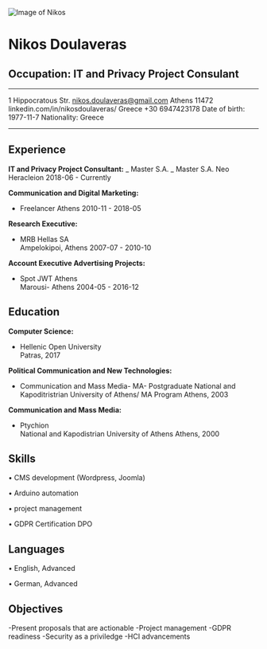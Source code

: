
![Image of Nikos](https://github.com/NikosDoulaveras/MyCV/edit/main/PB250057l2l.jpg)


Nikos Doulaveras
============

Occupation: IT and Privacy Project Consulant 
-----------------------------------

-------------------     ----------------------------
1 Hippocratous Str.       nikos.doulaveras@gmail.com
Athens 11472        linkedin.com/in/nikosdoulaveras/ 
Greece                                +30 6947423178
Date of birth: 1977-11-7         Nationality: Greece 
-------------------     ----------------------------



Experience
----------

**IT and Privacy Project Consultant:**
_  Master S.A. _
Master S.A. 
Neo Heracleion 
2018-06 - Currently


**Communication and Digital Marketing:**
* Freelancer 
Athens 
2010-11 - 2018-05


**Research Executive:**            
* MRB Hellas SA  
Ampelokipoi, Athens 
2007-07 - 2010-10


**Account Executive Advertising Projects:**                
* Spot JWT Athens  
Marousi- Athens 
2004-05 - 2016-12

            
Education
----------
**Computer Science:**           
* Hellenic Open University  
Patras, 2017


**Political Communication and New Technologies:**               
* Communication and Mass Media- MA- Postgraduate 
National and Kapoditristrian University of Athens/ MA Program 
Athens, 2003


**Communication and Mass Media:**               
* Ptychion  
National and Kapodistrian University of Athens 
Athens, 2000


Skills
----------
       
• CMS development (Wordpress, Joomla)
            
• Arduino automation
            
• project management
            
• GDPR Certification DPO 

 
 Languages
----------
        
• English, Advanced
            
• German, Advanced 


 Objectives 
----------
       
-Present proposals that are actionable
-Project management
-GDPR readiness
-Security as a priviledge
-HCI advancements  
